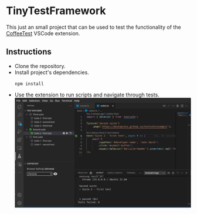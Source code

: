 # TinyTestFramework

This just an small project that can be used to test the functionality of the [CoffeeTest](https://github.com/R0m3rCh/CoffeeTest/tree/refactor/testcafe-adapter) VSCode extension.

## Instructions
- Clone the repository.
- Install project's dependencies.
  ```
  npm install
  ```
- Use the extension to run scripts and navigate through tests.
  ![Extension Screenshot](/img/img_01.png?raw=true "CoffeeTest Extension")